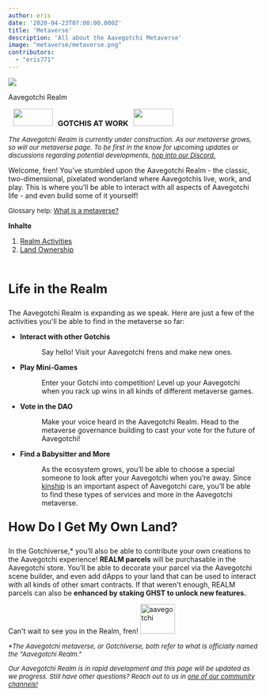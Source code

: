 ```yaml
---
author: eris
date: '2020-04-23T07:00:00.000Z'
title: 'Metaverse'
description: 'All about the Aavegotchi Metaverse'
image: "metaverse/metaverse.png"
contributors:
  - "eris771"
---
```


<div class="headerImageContainer">
<img src="/metaverse/metaverse.png" class="headerImage">
<p class="headerImageText">Aavegotchi Realm</p>
</div>

<p style="font-size:15px;"><img src="/metaverse/construction.png" width="80" height="35" hspace="10"><b>GOTCHIS AT WORK</b><img src="/metaverse/construction2.png" width="80" height="35" hspace="10"></p>
<p style="font-style:italic; font-size:13px;">The Aavegotchi Realm is currently under construction. As our metaverse grows, so will our metaverse page. To be first in the know
for upcoming updates or discussions regarding potential developments, <a href="https://discord.com/invite/3fkAkdS">hop into our Discord.</a></p>

Welcome, fren! You’ve stumbled upon the Aavegotchi Realm - the classic, two-dimensional, pixelated wonderland where Aavegotchis live, work, and play. This is where you’ll be able to interact with all aspects of Aavegotchi life - and even build some of it yourself! 

<p style="font-size:13px;">Glossary help: <a href="https://wiki.aavegotchi.com/glossary#metaverse">What is a metaverse?</a></p>

<a name="Realm"></a>

<div class="contentsBox">

**Inhalte**

<ol>
<li><a href=#Realm>Realm Activities</a></li>
<li><a href=#Land>Land Ownership</a></li>
</ol>

</div>

&nbsp;

<p style="font-size:25px;"><b>Life in the Realm</b></p>

The Aavegotchi Realm is expanding as we speak. Here are just a few of the activities you'll be able to find in the metaverse so far:

<ul><p style="margin-left: 2.4em"><b><li>Interact with other Gotchis</li></b></p></ul>

<p style="margin-left: 4.8em">Say hello! Visit your Aavegotchi frens and make new ones.</p>

<ul><p style="margin-left: 2.4em"><b><li>Play Mini-Games</li></b></p></ul>

<p style="margin-left: 4.8em">Enter your Gotchi into competition! Level up your Aavegotchi when you rack up wins in all kinds of different metaverse games.</p>

<ul><p style="margin-left: 2.4em"><b><li>Vote in the DAO</li></b></p></ul>

<p style="margin-left: 4.8em">Make your voice heard in the Aavegotchi Realm. Head to the metaverse governance building to cast your vote for the future of Aavegotchi!</p>

<ul><p style="margin-left: 2.4em"><b><li>Find a Babysitter and More</li></b></p></ul>

<p style="margin-left: 4.8em">As the ecosystem grows, you’ll be able to choose a special someone to look after your Aavegotchi when you’re away. Since 
<a href="https://docs.google.com/document/d/186zOapKeHNNJ9y8LIByQQ64rs0eJUlEF/edit#heading=h.2g1uoi1shr1d">kinship</a> is an important aspect of Aavegotchi care, you’ll be able to find these types of services and more in the Aavegotchi metaverse.</p>
<a name="Land"></a>
<p style="font-size:25px;"><b>How Do I Get My Own Land?</b></p>

In the Gotchiverse,* you’ll also be able to contribute your own creations to the Aavegotchi experience! **REALM parcels** will be purchasable in the Aavegotchi store. You’ll be able to decorate your parcel via the Aavegotchi scene builder, and even add dApps to your land that can be used to interact with all kinds of other smart contracts. If that weren't enough, REALM parcels can also be **enhanced by staking GHST to unlock new features.**

Can't wait to see you in the Realm, fren! <img src="/metaverse/aavegotchiwave.png" alt = "aavegotchi" width="70" height="60" />

<p style="font-size:13px; font-style:italic;">*The Aavegotchi metaverse, or Gotchiverse, both refer to what is officially named the "Aavegotchi Realm." </a></p>

<p style="font-size:13px; font-style:italic;">Our Aavegotchi Realm is in rapid development and this page will be updated as we progress. Still have other questions? Reach out to us in <a href="https://aavegotchi-wiki-git-main.bullionix.vercel.app/en/community">one of our
 community channels!</a></p>